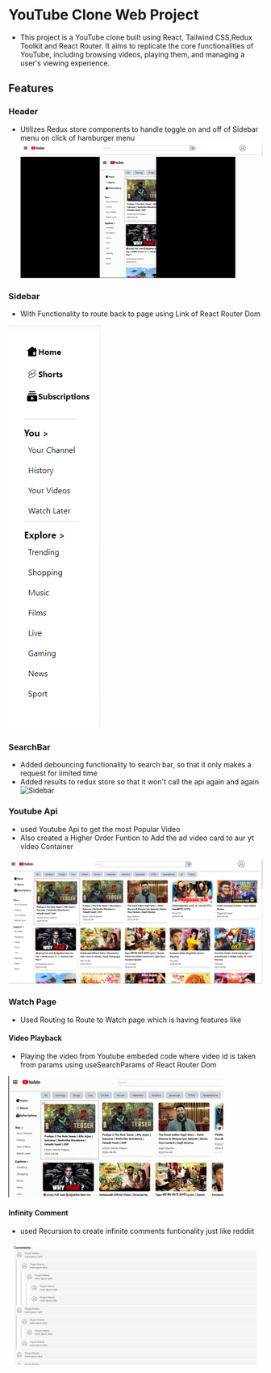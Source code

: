 # YouTube Clone Web Project
- This project is a YouTube clone built using React, Tailwind CSS,Redux Toolkit and React Router. It aims to replicate the core functionalities of YouTube, including browsing videos, playing them, and managing a user's viewing experience.

## Features

### Header
- Utilizes Redux store components to handle toggle on and off of Sidebar menu on click of hamburger menu
![Header](./For%20Readme/Screenshot%202024-04-09%20142450.png)
![Humburger Menu](./For%20Readme/Toggle.gif)

### Sidebar 
- With Functionality to route back to page using Link of React Router Dom

![Sidebar](./For%20Readme/Screenshot%202024-04-09%20142701.png)

### SearchBar 
- Added debouncing functionality to search bar, so that it only makes a request for limited time 
- Added results to redux store so that it won't call the api again and again
![Sidebar](./For%20Readme/Search.gif)

### Youtube Api 
- used Youtube Api to get the most Popular Video
- Also created a Higher Order Funtion to Add the ad video card to aur yt video Container

![MainContainer](./For%20Readme/Screenshot%202024-04-09%20143452.png)

### Watch Page 
- Used Routing to Route to Watch page which is having features like 

#### Video Playback 
- Playing the video from Youtube embeded code where video id is taken from params using useSearchParams of React Router Dom

![YTVideo](./For%20Readme/VideoYt.gif)

#### Infinity Comment 
- used Recursion to create infinite comments funtionality just like reddiit

![Infinity Comment](./For%20Readme/Screenshot%202024-04-09%20160116.png)